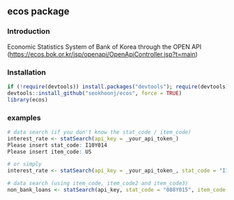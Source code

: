 ecos package
---

### Introduction
Economic Statistics System of Bank of Korea through the OPEN API  
(https://ecos.bok.or.kr/jsp/openapi/OpenApiController.jsp?t=main)

### Installation
```r
if (!require(devtools)) install.packages("devtools"); require(devtools)  
devtools::install_github("seokhoonj/ecos", force = TRUE)  
library(ecos)
```

### examples
```r
# data search (if you don't know the stat_code / item_code)
interest_rate <- statSearch(api_key = _your_api_token_)
Please insert stat_code: I10Y014
Please insert item_code: US

# or simply
interest_rate <- statSearch(api_key = _your_api_token_, stat_code = "I10Y014", item_code = "US")

# data search (using item_code, item_code2 and item_code3)
non_bank_loans <- statSearch(api_key, stat_code = "088Y015", item_code = "AEX10000", item_code2 = "0920", item_code3 = "U00")
```

